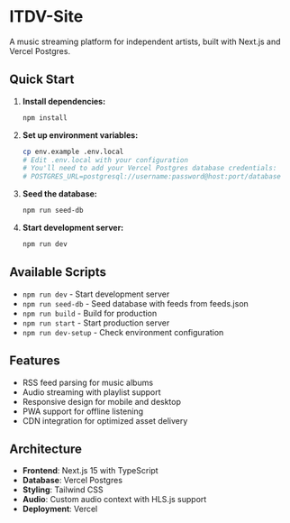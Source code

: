 # ITDV-Site

A music streaming platform for independent artists, built with Next.js and Vercel Postgres.

## Quick Start

1. **Install dependencies:**
   ```bash
   npm install
   ```

2. **Set up environment variables:**
   ```bash
   cp env.example .env.local
   # Edit .env.local with your configuration
   # You'll need to add your Vercel Postgres database credentials:
   # POSTGRES_URL=postgresql://username:password@host:port/database
   ```

3. **Seed the database:**
   ```bash
   npm run seed-db
   ```

4. **Start development server:**
   ```bash
   npm run dev
   ```

## Available Scripts

- `npm run dev` - Start development server
- `npm run seed-db` - Seed database with feeds from feeds.json
- `npm run build` - Build for production
- `npm run start` - Start production server
- `npm run dev-setup` - Check environment configuration

## Features

- RSS feed parsing for music albums
- Audio streaming with playlist support
- Responsive design for mobile and desktop
- PWA support for offline listening
- CDN integration for optimized asset delivery

## Architecture

- **Frontend**: Next.js 15 with TypeScript
- **Database**: Vercel Postgres
- **Styling**: Tailwind CSS
- **Audio**: Custom audio context with HLS.js support
- **Deployment**: Vercel
